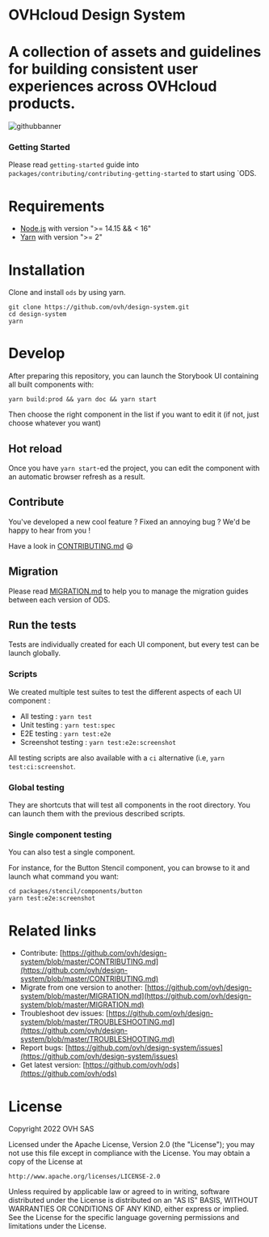 # OVHcloud Design System

# A collection of assets and guidelines for building consistent user experiences across OVHcloud products.

![githubbanner](./assets/githubbanner.png)

### Getting Started

Please read `getting-started` guide into `packages/contributing/contributing-getting-started`
to start using `ODS.

# Requirements
* [Node.js](https://nodejs.org/en/) with version ">= 14.15 && < 16"
* [Yarn](https://yarnpkg.com/) with version ">= 2"

# Installation
Clone and install `ods` by using yarn.
```
git clone https://github.com/ovh/design-system.git
cd design-system
yarn
```

# Develop
After preparing this repository, you can launch the Storybook UI containing all built components with:
```
yarn build:prod && yarn doc && yarn start
```
Then choose the right component in the list if you want to edit it (if not, just choose whatever you want)
## Hot reload
Once you have `yarn start`-ed the project, you can edit the component with an automatic browser refresh as a result.

## Contribute
You've developed a new cool feature ? Fixed an annoying bug ? We'd be happy to hear from you !

Have a look in [CONTRIBUTING.md](https://github.com/ovh/design-system/blob/master/CONTRIBUTING.md) 😃

## Migration
Please read [MIGRATION.md](https://github.com/ovh/design-system/blob/master/MIGRATION.md) to help you to manage the migration guides between each version of ODS.

## Run the tests
Tests are individually created for each UI component, but every test can be launch globally.

### Scripts
We created multiple test suites to test the different aspects of each UI component :
* All testing : `yarn test`
* Unit testing : `yarn test:spec`
* E2E testing : `yarn test:e2e`
* Screenshot testing : `yarn test:e2e:screenshot`

All testing scripts are also available with a `ci` alternative (i.e, `yarn test:ci:screenshot`.

### Global testing
They are shortcuts that will test all components in the root directory. You can launch them with the previous described scripts.

### Single component testing
You can also test a single component.

For instance, for the Button Stencil component, you can browse to it and launch what command you want:
```
cd packages/stencil/components/button
yarn test:e2e:screenshot
```

# Related links
* Contribute: [https://github.com/ovh/design-system/blob/master/CONTRIBUTING.md](https://github.com/ovh/design-system/blob/master/CONTRIBUTING.md)
* Migrate from one version to another: [https://github.com/ovh/design-system/blob/master/MIGRATION.md](https://github.com/ovh/design-system/blob/master/MIGRATION.md)
* Troubleshoot dev issues: [https://github.com/ovh/design-system/blob/master/TROUBLESHOOTING.md](https://github.com/ovh/design-system/blob/master/TROUBLESHOOTING.md)
* Report bugs: [https://github.com/ovh/design-system/issues](https://github.com/ovh/design-system/issues)
* Get latest version: [https://github.com/ovh/ods](https://github.com/ovh/ods)

# License
Copyright 2022 OVH SAS

Licensed under the Apache License, Version 2.0 (the "License");
you may not use this file except in compliance with the License.
You may obtain a copy of the License at

    http://www.apache.org/licenses/LICENSE-2.0

Unless required by applicable law or agreed to in writing, software
distributed under the License is distributed on an "AS IS" BASIS,
WITHOUT WARRANTIES OR CONDITIONS OF ANY KIND, either express or implied.
See the License for the specific language governing permissions and
limitations under the License.

